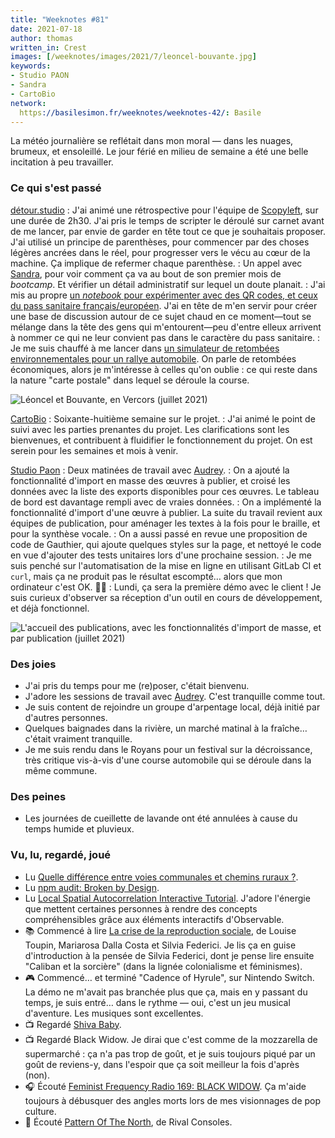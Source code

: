 ```yaml
---
title: "Weeknotes #81"
date: 2021-07-18
author: thomas
written_in: Crest
images: [/weeknotes/images/2021/7/leoncel-bouvante.jpg]
keywords:
- Studio PAON
- Sandra
- CartoBio
network:
  https://basilesimon.fr/weeknotes/weeknotes-42/: Basile
---
```


La météo journalière se reflétait dans mon moral — dans les nuages, brumeux, et ensoleillé.
Le jour férié en milieu de semaine a été une belle incitation à peu travailler.

<!--more-->

### Ce qui s'est passé

[détour.studio]
: J'ai animé une rétrospective pour l'équipe de [Scopyleft], sur une durée de 2h30. J'ai pris le temps de scripter le déroulé sur carnet avant de me lancer, par envie de garder en tête tout ce que je souhaitais proposer. J'ai utilisé un principe de parenthèses, pour commencer par des choses légères ancrées dans le réel, pour progresser vers le vécu au cœur de la machine. Ça implique de refermer chaque parenthèse.
: Un appel avec [Sandra], pour voir comment ça va au bout de son premier mois de _bootcamp_. Et vérifier un détail administratif sur lequel un doute planait.
: J'ai mis au propre [un _notebook_ pour expérimenter avec des QR codes, et ceux du pass sanitaire français/européen](https://observablehq.com/@thom4/qr-code-pass-sanitaire). J'ai en tête de m'en servir pour créer une base de discussion autour de ce sujet chaud en ce moment—tout se mélange dans la tête des gens qui m'entourent—peu d'entre elleux arrivent à nommer ce qui ne leur convient pas dans le caractère du pass sanitaire.
: Je me suis chauffé à me lancer dans [un simulateur de retombées environnementales pour un rallye automobile](https://observablehq.com/@thom4/emission-co2-rallye-automobile). On parle de retombées économiques, alors je m'intéresse à celles qu'on oublie : ce qui reste dans la nature "carte postale" dans lequel se déroule la course.


![](/weeknotes/images/2021/7/leoncel-bouvante.jpg "Léoncel et Bouvante, en Vercors (juillet 2021)")

[CartoBio]
: Soixante-huitième semaine sur le projet.
: J'ai animé le point de suivi avec les parties prenantes du projet. Les clarifications sont les bienvenues, et contribuent à fluidifier le fonctionnement du projet. On est serein pour les semaines et mois à venir.

[Studio Paon][EditAdapt]
: Deux matinées de travail avec [Audrey].
: On a ajouté la fonctionnalité d'import en masse des œuvres à publier, et croisé les données avec la liste des exports disponibles pour ces œuvres. Le tableau de bord est davantage rempli avec de vraies données.
: On a implémenté la fonctionnalité d'import d'une œuvre à publier. La suite du travail revient aux équipes de publication, pour aménager les textes à la fois pour le braille, et pour la synthèse vocale.
: On a aussi passé en revue une proposition de code de Gauthier, qui ajoute quelques styles sur la page, et nettoyé le code en vue d'ajouter des tests unitaires lors d'une prochaine session.
: Je me suis penché sur l'automatisation de la mise en ligne en utilisant GitLab CI et `curl`, mais ça ne produit pas le résultat escompté… alors que mon ordinateur c'est OK. 🤷‍♂️
: Lundi, ça sera la première démo avec le client ! Je suis curieux d'observer sa réception d'un outil en cours de développement, et déjà fonctionnel.

![](/weeknotes/images/2021/7/studio-paon-dashboard.png "L'accueil des publications, avec les fonctionnalités d'import de masse, et par publication (juillet 2021)")

### Des joies

- J'ai pris du temps pour me (re)poser, c'était bienvenu.
- J'adore les sessions de travail avec [Audrey]. C'est tranquille comme tout.
- Je suis content de rejoindre un groupe d'arpentage local, déjà initié par d'autres personnes.
- Quelques baignades dans la rivière, un marché matinal à la fraîche… c'était vraiment tranquille.
- Je me suis rendu dans le Royans pour un festival sur la décroissance, très critique vis-à-vis d'une course automobile qui se déroule dans la même commune.

### Des peines

- Les journées de cueillette de lavande ont été annulées à cause du temps humide et pluvieux.

### Vu, lu, regardé, joué

- Lu [Quelle différence entre voies communales et chemins ruraux ?](https://www.chemins-crest.fr/quelle-difference-entre-voies-communales-et-chemins-ruraux/).
- Lu [npm audit: Broken by Design](https://overreacted.io/npm-audit-broken-by-design/).
- Lu [Local Spatial Autocorrelation Interactive Tutorial](https://observablehq.com/@michelleeesi/local-spatial-autocorrelation-interactive-tutorial). J'adore l'énergie que mettent certaines personnes à rendre des concepts compréhensibles grâce aux éléments interactifs d'Observable.
- 📚 Commencé à lire [La crise de la reproduction sociale](https://www.editions-rm.ca/livres/crise-de-la-reproduction-sociale-la/), de Louise Toupin, Mariarosa Dalla Costa et Silvia Federici. Je lis ça en guise d'introduction à la pensée de Silvia Federici, dont je pense lire ensuite "Caliban et la sorcière" (dans la lignée colonialisme et féminismes).
- 🎮 Commencé… et terminé "Cadence of Hyrule", sur Nintendo Switch. La démo ne m'avait pas branchée plus que ça, mais en y passant du temps, je suis entré… dans le rythme — oui, c'est un jeu musical d'aventure. Les musiques sont excellentes.
- 📺 Regardé [Shiva Baby](https://mubi.com/films/shiva-baby-2020).
- 📺 Regardé Black Widow. Je dirai que c'est comme de la mozzarella de supermarché : ça n'a pas trop de goût, et je suis toujours piqué par un goût de reviens-y, dans l'espoir que ça soit meilleur la fois d'après (non).
- 🎧 Écouté [Feminist Frequency Radio 169: BLACK WIDOW](https://feministfrequency.com/video/feminist-frequency-radio-169-black-widow/). Ça m'aide toujours à débusquer des angles morts lors de mes visionnages de pop culture.
- 🎵 Écouté [Pattern Of The North](https://www.last.fm/music/Rival+Consoles/_/Pattern+Of+The+North), de Rival Consoles.

[détour.studio]: /
[CartoBio]: https://cartobio.org/
[EditAdapt]: http://editadapt.fr/
[La Zone]: http://la.zone
[YesWiki]: https://yeswiki.net
[DataGalaxy]: https://www.datagalaxy.com/
[Classes à 12]: https://beta.gouv.fr/startups/classes12.html
[Scopyleft]: http://scopyleft.fr

[Noémie]: https://noemiegirard.co
[Sandra]: https://sandrakpodar.net/
[Juliette]: https://twitter.com/ju_net01
[Sofia]: https://twitter.com/sofiaboulaarab
[Guillaume]: https://www.yuzutech.fr/
[Antoine]: https://www.quaternum.net/
[Yannick]: https://elsif.fr/
[Basile]: https://basilesimon.fr/
[Maïtané]: https://maiwann.net/
[Laurent]: https://cocotier.xyz/
[Audrey]: https://fr.linkedin.com/in/audreybramy
